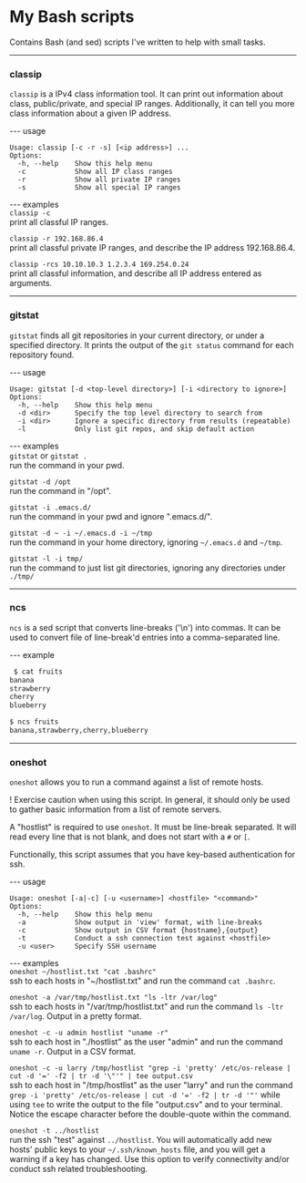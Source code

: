 # My Bash scripts
Contains Bash (and sed) scripts I've written to help with small tasks.

---

### classip
`classip` is a IPv4 class information tool. It can print out information about class, public/private, and special IP ranges. Additionally, it can tell you more class information about a given IP address.  

--- usage  
```
Usage: classip [-c -r -s] [<ip address>] ...
Options:
  -h, --help    Show this help menu
  -c            Show all IP class ranges
  -r            Show all private IP ranges
  -s            Show all special IP ranges
```

--- examples  
`classip -c`  
print all classful IP ranges.  

`classip -r 192.168.86.4`  
print all classful private IP ranges, and describe the IP address 192.168.86.4.  
  
`classip -rcs 10.10.10.3 1.2.3.4 169.254.0.24`  
print all classful information, and describe all IP address entered as arguments.

---

### gitstat
`gitstat` finds all git repositories in your current directory, or under a specified directory. It prints the output of the `git status` command for each repository found.  

--- usage  
```
Usage: gitstat [-d <top-level directory>] [-i <directory to ignore>]
Options:
  -h, --help    Show this help menu
  -d <dir>      Specify the top level directory to search from
  -i <dir>      Ignore a specific directory from results (repeatable)
  -l            Only list git repos, and skip default action
```

--- examples  
`gitstat` or `gitstat .`  
run the command in your pwd.  

`gitstat -d /opt`  
run the command in "/opt".  

`gitstat -i .emacs.d/`  
run the command in your pwd and ignore ".emacs.d/".  

`gitstat -d ~ -i ~/.emacs.d -i ~/tmp `  
run the command in your home directory, ignoring `~/.emacs.d` and `~/tmp`.  

`gitstat -l -i tmp/`  
run the command to just list git directories, ignoring any directories under `./tmp/`

---

### ncs
`ncs` is a sed script that converts line-breaks ('\n') into commas. It can be used to convert file of line-break'd entries into a comma-separated line.  

--- example  
```sh
 $ cat fruits
banana
strawberry
cherry
blueberry

$ ncs fruits 
banana,strawberry,cherry,blueberry
```

---

### oneshot
`oneshot` allows you to run a command against a list of remote hosts.  

! Exercise caution when using this script. In general, it should only be used to gather basic information from a list of remote servers.  

A "hostlist" is required to use `oneshot`. It must be line-break separated. It will read every line that is not blank, and does not start with a `#` or `[`.  

Functionally, this script assumes that you have key-based authentication for ssh.  

--- usage  
```
Usage: oneshot [-a|-c] [-u <username>] <hostfile> "<command>"
Options:
  -h, --help    Show this help menu
  -a            Show output in 'view' format, with line-breaks
  -c            Show output in CSV format {hostname},{output}
  -t            Conduct a ssh connection test against <hostfile>
  -u <user>     Specify SSH username
```

--- examples  
`oneshot ~/hostlist.txt "cat .bashrc"`  
ssh to each hosts in "~/hostlist.txt" and run the command `cat .bashrc`.  

`oneshot -a /var/tmp/hostlist.txt "ls -ltr /var/log"`  
ssh to each hosts in "/var/tmp/hostlist.txt" and run the command `ls -ltr /var/log`. Output in a pretty format.  

`oneshot -c -u admin hostlist "uname -r"`  
ssh to each host in "./hostlist" as the user "admin" and run the command `uname -r`. Output in a CSV format.  

`oneshot -c -u larry /tmp/hostlist "grep -i 'pretty' /etc/os-release | cut -d '=' -f2 | tr -d '\"'" | tee output.csv`  
ssh to each host in "/tmp/hostlist" as the user "larry" and run the command `grep -i 'pretty' /etc/os-release | cut -d '=' -f2 | tr -d '"'` while using `tee` to write the output to the file "output.csv" and to your terminal. Notice the escape character before the double-quote within the command.  

`oneshot -t ../hostlist`  
run the ssh "test" against `../hostlist`. You will automatically add new hosts' public keys to your `~/.ssh/known_hosts` file, and you will get a warning if a key has changed. Use this option to verify connectivity and/or conduct ssh related troubleshooting.
